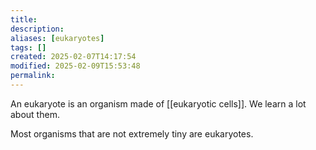 ```yaml
---
title: 
description: 
aliases: [eukaryotes]
tags: []
created: 2025-02-07T14:17:54
modified: 2025-02-09T15:53:48
permalink:
---
```


An eukaryote is an organism made of [[eukaryotic cells]]. We learn a lot about them.

Most organisms that are not extremely tiny are eukaryotes.

